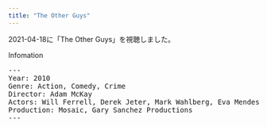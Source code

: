 ```yaml
---
title: "The Other Guys"
---
```

2021-04-18に「The Other Guys」を視聴しました。

Infomation
<pre>
---
Year: 2010
Genre: Action, Comedy, Crime
Director: Adam McKay
Actors: Will Ferrell, Derek Jeter, Mark Wahlberg, Eva Mendes
Production: Mosaic, Gary Sanchez Productions
---
</pre>